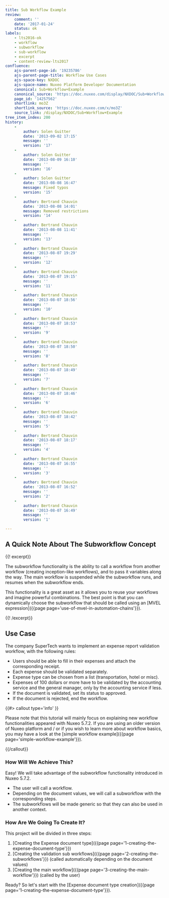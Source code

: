 ```yaml
---
title: Sub Workflow Example
review:
    comment: ''
    date: '2017-01-24'
    status: ok
labels:
    - lts2016-ok
    - workflow
    - subworkflow
    - sub-workflow
    - excerpt
    - content-review-lts2017
confluence:
    ajs-parent-page-id: '19235786'
    ajs-parent-page-title: Workflow Use Cases
    ajs-space-key: NXDOC
    ajs-space-name: Nuxeo Platform Developer Documentation
    canonical: Sub+Workflow+Example
    canonical_source: 'https://doc.nuxeo.com/display/NXDOC/Sub+Workflow+Example'
    page_id: '14257562'
    shortlink: mo3Z
    shortlink_source: 'https://doc.nuxeo.com/x/mo3Z'
    source_link: /display/NXDOC/Sub+Workflow+Example
tree_item_index: 200
history:
    - 
        author: Solen Guitter
        date: '2013-09-02 17:15'
        message: ''
        version: '17'
    - 
        author: Solen Guitter
        date: '2013-08-09 16:10'
        message: ''
        version: '16'
    - 
        author: Solen Guitter
        date: '2013-08-08 16:47'
        message: Fixed typos
        version: '15'
    - 
        author: Bertrand Chauvin
        date: '2013-08-08 14:01'
        message: Removed restrictions
        version: '14'
    - 
        author: Bertrand Chauvin
        date: '2013-08-08 11:41'
        message: ''
        version: '13'
    - 
        author: Bertrand Chauvin
        date: '2013-08-07 19:29'
        message: ''
        version: '12'
    - 
        author: Bertrand Chauvin
        date: '2013-08-07 19:15'
        message: ''
        version: '11'
    - 
        author: Bertrand Chauvin
        date: '2013-08-07 18:56'
        message: ''
        version: '10'
    - 
        author: Bertrand Chauvin
        date: '2013-08-07 18:53'
        message: ''
        version: '9'
    - 
        author: Bertrand Chauvin
        date: '2013-08-07 18:50'
        message: ''
        version: '8'
    - 
        author: Bertrand Chauvin
        date: '2013-08-07 18:49'
        message: ''
        version: '7'
    - 
        author: Bertrand Chauvin
        date: '2013-08-07 18:46'
        message: ''
        version: '6'
    - 
        author: Bertrand Chauvin
        date: '2013-08-07 18:42'
        message: ''
        version: '5'
    - 
        author: Bertrand Chauvin
        date: '2013-08-07 18:17'
        message: ''
        version: '4'
    - 
        author: Bertrand Chauvin
        date: '2013-08-07 16:55'
        message: ''
        version: '3'
    - 
        author: Bertrand Chauvin
        date: '2013-08-07 16:52'
        message: ''
        version: '2'
    - 
        author: Bertrand Chauvin
        date: '2013-08-07 16:49'
        message: ''
        version: '1'

---
```

## A Quick Note About The Subworkflow Concept

{{! excerpt}}

The subworkflow functionality is the ability to call a workflow from another workflow (creating inception-like workflows), and to pass it variables along the way. The main workflow is suspended while the subworkflow runs, and resumes when the subworkflow ends.

This functionality is a great asset as it allows you to reuse your workflows and imagine powerful combinations. The best point is that you can dynamically choose the subworkflow that should be called using an [MVEL expression]({{page page='use-of-mvel-in-automation-chains'}}).

{{! /excerpt}}

## Use Case

The company SuperTech wants to implement an expense report validation workflow, with the following rules:

*   Users should be able to fill in their expenses and attach the corresponding receipt.
*   Each expense should be validated separately.
*   Expense type can be chosen from a list (transportation, hotel or misc).
*   Expenses of 100 dollars or more have to be validated by the accounting service and the general manager, only by the accounting service if less.
*   If the document is validated, set its status to approved.
*   If the document is rejected, end the workflow.

{{#> callout type='info' }}

Please note that this tutorial will mainly focus on explaining new workflow functionalities appeared with Nuxeo 5.7.2\. If you are using an older version of Nuxeo platform and / or if you wish to learn more about workflow basics, you may have a look at the [simple workflow example]({{page page='simple-workflow-example'}}).

{{/callout}}

### How Will We Achieve This?

Easy! We will take advantage of the subworkflow functionality introduced in Nuxeo 5.7.2.

*   The user will call a workflow.
*   Depending on the document values, we will call a subworkflow with the corresponding steps.
*   The subworkflows will be made generic so that they can also be used in another context.

### How Are We Going To Create It?

This project will be divided in three steps:

1.  [Creating the Expense document type]({{page page='1-creating-the-expense-document-type'}})
2.  [Creating the validation sub workflows]({{page page='2-creating-the-subworkflows'}}) (called automatically depending on the document values)
3.  [Creating the main workflow]({{page page='3-creating-the-main-workflow'}}) (called by the user)

Ready? So let's start with the [Expense document type creation]({{page page='1-creating-the-expense-document-type'}}).
